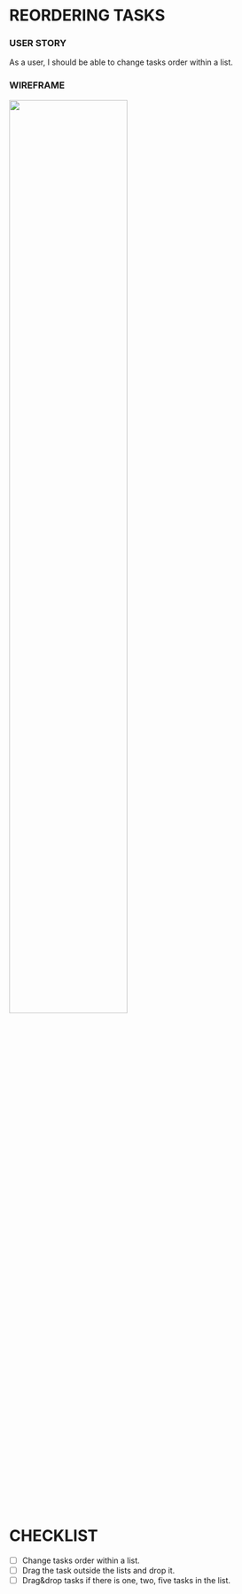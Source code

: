 # REORDERING TASKS

### USER STORY

As a user, I should be able to change tasks order within a list.

### WIREFRAME

<img src="https://user-images.githubusercontent.com/80547490/223043450-415d9c99-c3fa-4c3f-94cc-9455ea1cc7d0.png" width=65% high=65%>

# CHECKLIST

- [ ] Change tasks order within a list.
- [ ] Drag the task outside the lists and drop it.
- [ ] Drag&drop tasks if there is one, two, five tasks in the list.

<br><br><br>
